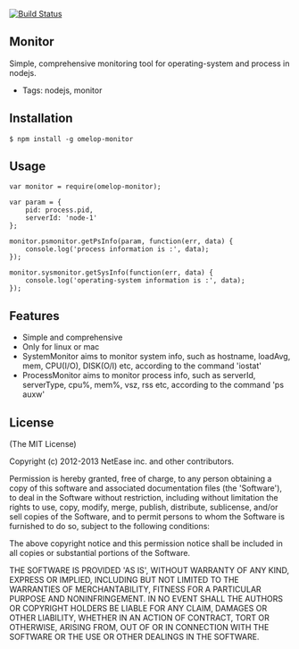 [![Build Status](https://travis-ci.org/node-omelop/omelop-monitor.svg?branch=master)](https://travis-ci.org/node-omelop/omelop-monitor)

## Monitor

Simple, comprehensive monitoring tool for operating-system and process in nodejs.
* Tags: nodejs, monitor

## Installation

	$ npm install -g omelop-monitor

## Usage

	var monitor = require(omelop-monitor);

	var param = {
		pid: process.pid,
		serverId: 'node-1'
	};

	monitor.psmonitor.getPsInfo(param, function(err, data) {
		console.log('process information is :', data);
	});

	monitor.sysmonitor.getSysInfo(function(err, data) {
		console.log('operating-system information is :', data);
	});

## Features

  * Simple and comprehensive
  * Only for linux or mac 
  * SystemMonitor aims to monitor system info, such as hostname, loadAvg, mem, CPU(I/O), DISK(O/I) etc, according to the command 'iostat'
  * ProcessMonitor aims to monitor process info, such as serverId, serverType, cpu%, mem%, vsz, rss etc, according to the command 'ps auxw'


## License

(The MIT License)

Copyright (c) 2012-2013 NetEase inc. and other contributors.

Permission is hereby granted, free of charge, to any person obtaining
a copy of this software and associated documentation files (the
'Software'), to deal in the Software without restriction, including
without limitation the rights to use, copy, modify, merge, publish,
distribute, sublicense, and/or sell copies of the Software, and to
permit persons to whom the Software is furnished to do so, subject to
the following conditions:

The above copyright notice and this permission notice shall be
included in all copies or substantial portions of the Software.

THE SOFTWARE IS PROVIDED 'AS IS', WITHOUT WARRANTY OF ANY KIND,
EXPRESS OR IMPLIED, INCLUDING BUT NOT LIMITED TO THE WARRANTIES OF
MERCHANTABILITY, FITNESS FOR A PARTICULAR PURPOSE AND NONINFRINGEMENT.
IN NO EVENT SHALL THE AUTHORS OR COPYRIGHT HOLDERS BE LIABLE FOR ANY
CLAIM, DAMAGES OR OTHER LIABILITY, WHETHER IN AN ACTION OF CONTRACT,
TORT OR OTHERWISE, ARISING FROM, OUT OF OR IN CONNECTION WITH THE
SOFTWARE OR THE USE OR OTHER DEALINGS IN THE SOFTWARE.
